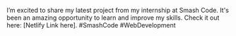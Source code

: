 I’m excited to share my latest project from my internship at Smash Code. It's been an amazing opportunity to learn and improve my skills. Check it out here: [Netlify Link here]. #SmashCode #WebDevelopment 
